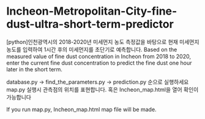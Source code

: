 # Incheon-Metropolitan-City-fine-dust-ultra-short-term-predictor
[python]인천광역시의 2018-2020년 미세먼지 농도 측정값을 바탕으로 현재 미세먼지 농도를 입력하여 1시간 후의 미세먼지를 초단기로 예측합니다.  Based on the measured value of fine dust concentration in Incheon from 2018 to 2020, enter the current fine dust concentration to predict the fine dust one hour later in the short term.


database.py -> find_the_parameters.py -> prediction.py 순으로 실행하세요
map.py 실행시 관측점의 위치를 표현합니다. 혹은 Incheon_map.html을 열어 확인이 가능합니다

If you run map.py, Incheon_map.html map file will be made.
